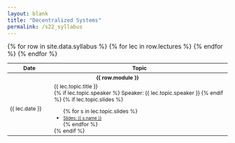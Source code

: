 ```yaml
---
layout: blank
title: "Decentralized Systems"
permalink: /s22_syllabus
---
```


<table style="table-layout: fixed; font-size: 88%;">
  <thead>
      <th style="width: 20%;">Date</th>
      <th style="width: 80%;"> Topic </th>
  </thead>
  <tbody>
    {% for row in site.data.syllabus %}
    <tr>
      <th id="par" colspan="2" scope="colgroup"> {{ row.module }} </th>
    </tr>
      {% for lec in row.lectures %}
        <tr> 
          <td> {{ lec.date }} </td>
          <td> {{ lec.topic.title }}
            <br>
            {% if lec.topic.speaker %}
              Speaker: {{ lec.topic.speaker }} 
            {% endif %}
            {% if lec.topic.slides %}
              <ul style="margin-bottom: 0;">
                {% for s in lec.topic.slides %}
                <li> <a target="_parent" href="https://berkeley-desys.github.io/assets/material/{{s.file}}" style="font-size: 80%;"> Slides: {{ s.name }} </a> </li>
                {% endfor %}
              </ul>
            {% endif %}
          </td>
        </tr>
      {% endfor %}
    {% endfor %}
  </tbody>
</table>

